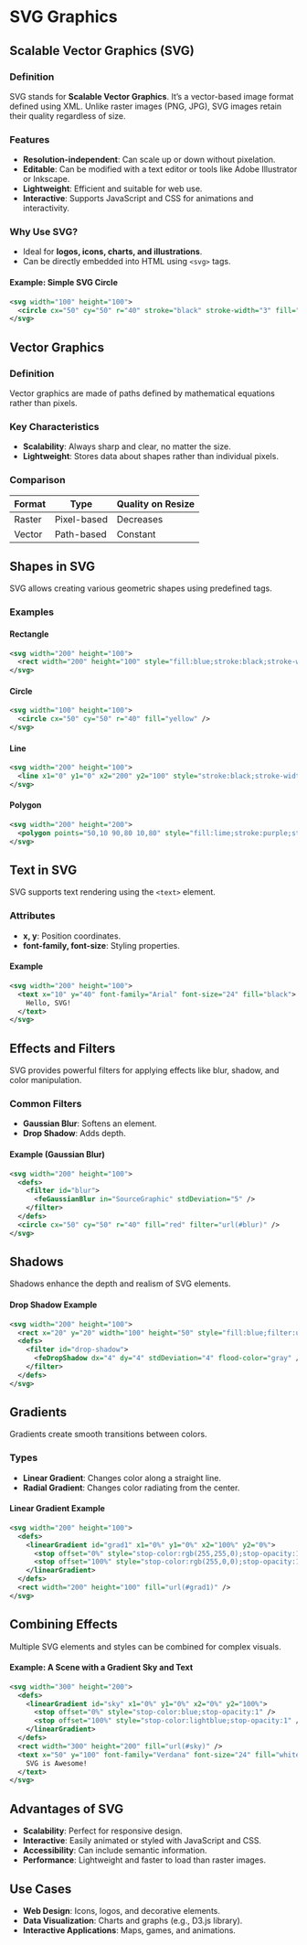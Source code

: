 # SVG Graphics

## Scalable Vector Graphics (SVG)

### Definition
SVG stands for **Scalable Vector Graphics**. It’s a vector-based image format defined using XML. Unlike raster images (PNG, JPG), SVG images retain their quality regardless of size.

### Features
- **Resolution-independent**: Can scale up or down without pixelation.
- **Editable**: Can be modified with a text editor or tools like Adobe Illustrator or Inkscape.
- **Lightweight**: Efficient and suitable for web use.
- **Interactive**: Supports JavaScript and CSS for animations and interactivity.

### Why Use SVG?
- Ideal for **logos, icons, charts, and illustrations**.
- Can be directly embedded into HTML using `<svg>` tags.

#### Example: Simple SVG Circle
```xml
<svg width="100" height="100">
  <circle cx="50" cy="50" r="40" stroke="black" stroke-width="3" fill="red" />
</svg>
```

## Vector Graphics

### Definition
Vector graphics are made of paths defined by mathematical equations rather than pixels.

### Key Characteristics
- **Scalability**: Always sharp and clear, no matter the size.
- **Lightweight**: Stores data about shapes rather than individual pixels.

### Comparison
| Format  | Type         | Quality on Resize |
|---------|-------------|-------------------|
| Raster  | Pixel-based | Decreases        |
| Vector  | Path-based  | Constant         |

## Shapes in SVG
SVG allows creating various geometric shapes using predefined tags.

### Examples
#### Rectangle
```xml
<svg width="200" height="100">
  <rect width="200" height="100" style="fill:blue;stroke:black;stroke-width:2;" />
</svg>
```
#### Circle
```xml
<svg width="100" height="100">
  <circle cx="50" cy="50" r="40" fill="yellow" />
</svg>
```
#### Line
```xml
<svg width="200" height="100">
  <line x1="0" y1="0" x2="200" y2="100" style="stroke:black;stroke-width:2" />
</svg>
```
#### Polygon
```xml
<svg width="200" height="200">
  <polygon points="50,10 90,80 10,80" style="fill:lime;stroke:purple;stroke-width:1" />
</svg>
```

## Text in SVG
SVG supports text rendering using the `<text>` element.

### Attributes
- **x, y**: Position coordinates.
- **font-family, font-size**: Styling properties.

#### Example
```xml
<svg width="200" height="100">
  <text x="10" y="40" font-family="Arial" font-size="24" fill="black">
    Hello, SVG!
  </text>
</svg>
```

## Effects and Filters
SVG provides powerful filters for applying effects like blur, shadow, and color manipulation.

### Common Filters
- **Gaussian Blur**: Softens an element.
- **Drop Shadow**: Adds depth.

#### Example (Gaussian Blur)
```xml
<svg width="200" height="100">
  <defs>
    <filter id="blur">
      <feGaussianBlur in="SourceGraphic" stdDeviation="5" />
    </filter>
  </defs>
  <circle cx="50" cy="50" r="40" fill="red" filter="url(#blur)" />
</svg>
```

## Shadows
Shadows enhance the depth and realism of SVG elements.

#### Drop Shadow Example
```xml
<svg width="200" height="100">
  <rect x="20" y="20" width="100" height="50" style="fill:blue;filter:url(#drop-shadow)" />
  <defs>
    <filter id="drop-shadow">
      <feDropShadow dx="4" dy="4" stdDeviation="4" flood-color="gray" />
    </filter>
  </defs>
</svg>
```

## Gradients
Gradients create smooth transitions between colors.

### Types
- **Linear Gradient**: Changes color along a straight line.
- **Radial Gradient**: Changes color radiating from the center.

#### Linear Gradient Example
```xml
<svg width="200" height="100">
  <defs>
    <linearGradient id="grad1" x1="0%" y1="0%" x2="100%" y2="0%">
      <stop offset="0%" style="stop-color:rgb(255,255,0);stop-opacity:1" />
      <stop offset="100%" style="stop-color:rgb(255,0,0);stop-opacity:1" />
    </linearGradient>
  </defs>
  <rect width="200" height="100" fill="url(#grad1)" />
</svg>
```

## Combining Effects
Multiple SVG elements and styles can be combined for complex visuals.

#### Example: A Scene with a Gradient Sky and Text
```xml
<svg width="300" height="200">
  <defs>
    <linearGradient id="sky" x1="0%" y1="0%" x2="0%" y2="100%">
      <stop offset="0%" style="stop-color:blue;stop-opacity:1" />
      <stop offset="100%" style="stop-color:lightblue;stop-opacity:1" />
    </linearGradient>
  </defs>
  <rect width="300" height="200" fill="url(#sky)" />
  <text x="50" y="100" font-family="Verdana" font-size="24" fill="white">
    SVG is Awesome!
  </text>
</svg>
```

## Advantages of SVG
- **Scalability**: Perfect for responsive design.
- **Interactive**: Easily animated or styled with JavaScript and CSS.
- **Accessibility**: Can include semantic information.
- **Performance**: Lightweight and faster to load than raster images.

## Use Cases
- **Web Design**: Icons, logos, and decorative elements.
- **Data Visualization**: Charts and graphs (e.g., D3.js library).
- **Interactive Applications**: Maps, games, and animations.
